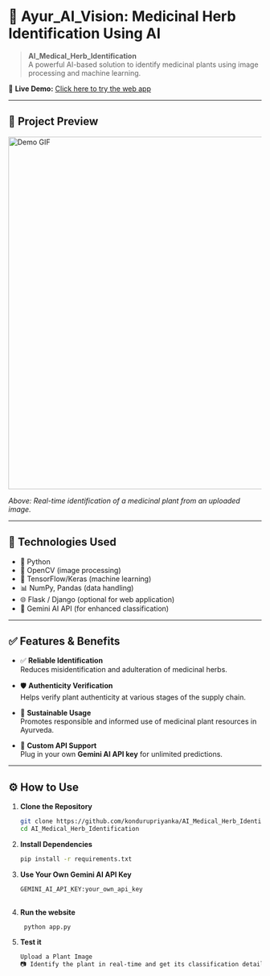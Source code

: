 
# 🌿 Ayur_AI_Vision: Medicinal Herb Identification Using AI

> **AI_Medical_Herb_Identification**  
> A powerful AI-based solution to identify medicinal plants using image processing and machine learning.

🔗 **Live Demo:** [Click here to try the web app](https://creative-salamander-74d2ab.netlify.app/)

---

## 📸 Project Preview

<img src="screenshots/demo.gif" alt="Demo GIF" width="700"/>

*Above: Real-time identification of a medicinal plant from an uploaded image.*

---

## 🚀 Technologies Used

- 🐍 Python
- 🎥 OpenCV (image processing)
- 🧠 TensorFlow/Keras (machine learning)
- 📊 NumPy, Pandas (data handling)
- 🌐 Flask / Django (optional for web application)
- 🤖 Gemini AI API (for enhanced classification)

---

## ✅ Features & Benefits

- ✅ **Reliable Identification**  
  Reduces misidentification and adulteration of medicinal herbs.
  
- 🛡️ **Authenticity Verification**  
  Helps verify plant authenticity at various stages of the supply chain.

- 🌱 **Sustainable Usage**  
  Promotes responsible and informed use of medicinal plant resources in Ayurveda.

- 🔐 **Custom API Support**  
  Plug in your own **Gemini AI API key** for unlimited predictions.

---

## ⚙️ How to Use

1. **Clone the Repository**
   ```bash
   git clone https://github.com/kondurupriyanka/AI_Medical_Herb_Identification.git
   cd AI_Medical_Herb_Identification
   
2. **Install Dependencies**
    ```bash
    pip install -r requirements.txt

3. **Use Your Own Gemini AI API Key**
    ```bash 
    GEMINI_AI_API_KEY:your_own_api_key
     

4. **Run the website**
   ```bash 
    python app.py

5. **Test it**
    ```bash 
    Upload a Plant Image
    📷 Identify the plant in real-time and get its classification details.

